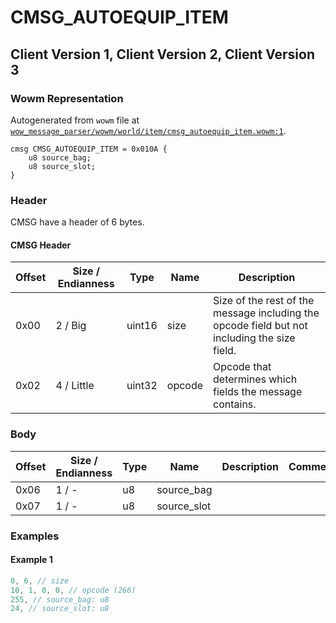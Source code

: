 # CMSG_AUTOEQUIP_ITEM

## Client Version 1, Client Version 2, Client Version 3

### Wowm Representation

Autogenerated from `wowm` file at [`wow_message_parser/wowm/world/item/cmsg_autoequip_item.wowm:1`](https://github.com/gtker/wow_messages/tree/main/wow_message_parser/wowm/world/item/cmsg_autoequip_item.wowm#L1).
```rust,ignore
cmsg CMSG_AUTOEQUIP_ITEM = 0x010A {
    u8 source_bag;
    u8 source_slot;
}
```
### Header

CMSG have a header of 6 bytes.

#### CMSG Header

| Offset | Size / Endianness | Type   | Name   | Description |
| ------ | ----------------- | ------ | ------ | ----------- |
| 0x00   | 2 / Big           | uint16 | size   | Size of the rest of the message including the opcode field but not including the size field.|
| 0x02   | 4 / Little        | uint32 | opcode | Opcode that determines which fields the message contains.|

### Body

| Offset | Size / Endianness | Type | Name | Description | Comment |
| ------ | ----------------- | ---- | ---- | ----------- | ------- |
| 0x06 | 1 / - | u8 | source_bag |  |  |
| 0x07 | 1 / - | u8 | source_slot |  |  |

### Examples

#### Example 1

```c
0, 6, // size
10, 1, 0, 0, // opcode (266)
255, // source_bag: u8
24, // source_slot: u8
```
